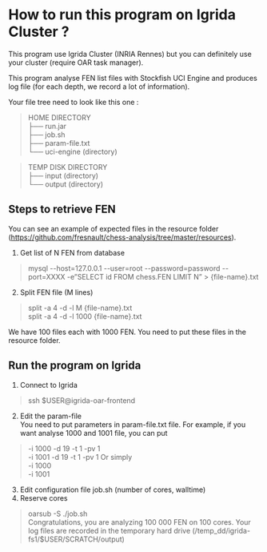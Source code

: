 How to run this program on Igrida Cluster ?
===================

This program use Igrida Cluster (INRIA Rennes) but you can definitely use your cluster (require OAR task manager).

This program analyse FEN list files with Stockfish UCI Engine and produces log file (for each depth, we record a lot of information).

Your file tree need to look like this one :
> HOME DIRECTORY<br/>
> ├── run.jar<br/>
> ├── job.sh<br/>
> ├── param-file.txt<br/>
> └── uci-engine (directory)<br/>

> TEMP DISK DIRECTORY<br/>
> ├── input (directory)<br/>
> └── output (directory)<br/>


## Steps to retrieve FEN ##

You can see an example of expected files in the resource folder (https://github.com/fresnault/chess-analysis/tree/master/resources).

 1. Get list of N FEN from database
> mysql --host=127.0.0.1 --user=root --password=password --port=XXXX -e”SELECT id FROM chess.FEN LIMIT N” > {file-name}.txt

 2. Split FEN file (M lines)
> split -a 4 -d -l M {file-name}.txt<br/>
> split -a 4 -d -l 1000 {file-name}.txt

We have 100 files each with 1000 FEN. You need to put these files in the resource folder.

## Run the program on Igrida ##

 1. Connect to Igrida<br/>
> ssh $USER@igrida-oar-frontend
 2. Edit the param-file<br/>
You need to put parameters in param-file.txt file.
For example, if you want analyse 1000 and 1001 file, you can put
> -i 1000 -d 19 -t 1 -pv 1<br/>
> -i 1001 -d 19 -t 1 -pv 1
Or simply<br/>
> -i 1000<br/>
> -i 1001
 3. Edit configuration file job.sh (number of cores, walltime)<br/>
 4. Reserve cores<br/>
> oarsub -S ./job.sh<br/>
Congratulations, you are analyzing 100 000 FEN on 100 cores.
Your log files are recorded in the temporary hard drive (/temp_dd/igrida-fs1/$USER/SCRATCH/output)
